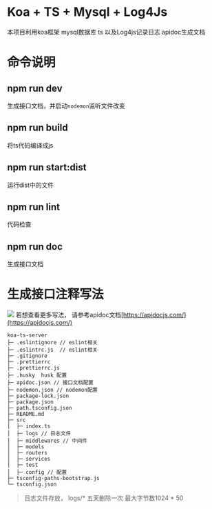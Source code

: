 # Koa + TS + Mysql + Log4Js
本项目利用koa框架 mysql数据库 ts 以及Log4js记录日志 apidoc生成文档

# 命令说明
## npm run dev
生成接口文档，并启动`nodemon`监听文件改变

## npm run build
将ts代码编译成js


## npm run start:dist
运行dist中的文件

## npm run lint
代码检查

## npm run doc
生成接口文档

# 生成接口注释写法
![](https://test-zyd.oss-cn-beijing.aliyuncs.com/tuchuang/%E5%BE%AE%E4%BF%A1%E6%88%AA%E5%9B%BE_20220729112105.png)
若想查看更多写法， 请参考apidoc文档[https://apidocjs.com/](https://apidocjs.com/)


```
koa-ts-server
├─ .eslintignore // eslint相关
├─ .eslintrc.js  // eslint相关
├─ .gitignore
├─ .prettierrc
├─ .prettierrc.js
├─ .husky  husk 配置
├─ apidoc.json // 接口文档配置
├─ nodemon.json // nodemon配置
├─ package-lock.json
├─ package.json
├─ path.tsconfig.json
├─ README.md
├─ src
│  ├─ index.ts
│  ├─ logs // 日志文件
│  ├─ middlewares // 中间件
│  ├─ models 
│  ├─ routers
│  ├─ services
│  ├─ test
│  ├─ config // 配置
├─ tsconfig-paths-bootstrap.js
└─ tsconfig.json

```

> 日志文件存放， logs/* 五天删除一次 最大字节数1024 * 50